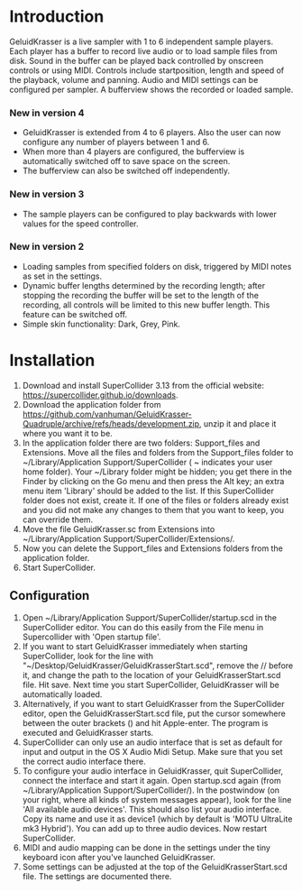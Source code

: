# Introduction
GeluidKrasser is a live sampler with 1 to 6 independent sample players. Each player has a buffer to record live audio or to load sample files from disk. Sound in the buffer can be played back controlled by onscreen controls or using MIDI. Controls include startposition, length and speed of the playback, volume and panning. Audio and MIDI settings can be configured per sampler. A bufferview shows the recorded or loaded sample.

### New in version 4
* GeluidKrasser is extended from 4 to 6 players. Also the user can now configure any number of players between 1 and 6.
* When more than 4 players are configured, the bufferview is automatically switched off to save space on the screen.
* The bufferview can also be switched off independently.

### New in version 3
* The sample players can be configured to play backwards with lower values for the speed controller.

### New in version 2
* Loading samples from specified folders on disk, triggered by MIDI notes as set in the settings.
* Dynamic buffer lengths determined by the recording length; after stopping the recording the buffer will be set to the length of the recording, all controls will be limited to this new buffer length. This feature can be switched off.
* Simple skin functionality: Dark, Grey, Pink.

# Installation
1. Download and install SuperCollider 3.13 from the official website: https://supercollider.github.io/downloads.
2. Download the application folder from https://github.com/vanhuman/GeluidKrasser-Quadruple/archive/refs/heads/development.zip, unzip it and place it where you want it to be.
3. In the application folder there are two folders: Support_files and Extensions. Move all the files and folders from the Support_files folder to ~/Library/Application Support/SuperCollider ( ~ indicates your user home folder). Your ~/Library folder might be hidden; you get there in the Finder by clicking on the Go menu and then press the Alt key; an extra menu item 'Library' should be added to the list. If this SuperCollider folder does not exist, create it. If one of the files or folders already exist and you did not make any changes to them that you want to keep, you can override them.
4. Move the file GeluidKrasser.sc from Extensions into ~/Library/Application Support/SuperCollider/Extensions/.
5. Now you can delete the Support_files and Extensions folders from the application folder.
6. Start SuperCollider.

## Configuration
1. Open ~/Library/Application Support/SuperCollider/startup.scd in the SuperCollider editor. You can do this easily from the File menu in Supercollider with 'Open startup file'.
2. If you want to start GeluidKrasser immediately when starting SuperCollider, look for the line with "~/Desktop/GeluidKrasser/GeluidKrasserStart.scd", remove the // before it, and change the path to the location of your GeluidKrasserStart.scd file. Hit save. Next time you start SuperCollider, GeluidKrasser will be automatically loaded.
3. Alternatively, if you want to start GeluidKrasser from the SuperCollider editor, open the GeluidKrasserStart.scd file, put the cursor somewhere between the outer brackets () and hit Apple-enter. The program is executed and GeluidKrasser starts.
4. SuperCollider can only use an audio interface that is set as default for input and output in the OS X Audio Midi Setup. Make sure that you set the correct audio interface there.
5. To configure your audio interface in GeluidKrasser, quit SuperCollider, connect the interface and start it again. Open startup.scd again (from ~/Library/Application Support/SuperCollider/). In the postwindow (on your right, where all kinds of system messages appear), look for the line 'All available audio devices'. This should also list your audio interface. Copy its name and use it as device1 (which by default is 'MOTU UltraLite mk3 Hybrid'). You can add up to three audio devices. Now restart SuperCollider.
6. MIDI and audio mapping can be done in the settings under the tiny keyboard icon after you've launched GeluidKrasser.
7. Some settings can be adjusted at the top of the GeluidKrasserStart.scd file. The settings are documented there.




